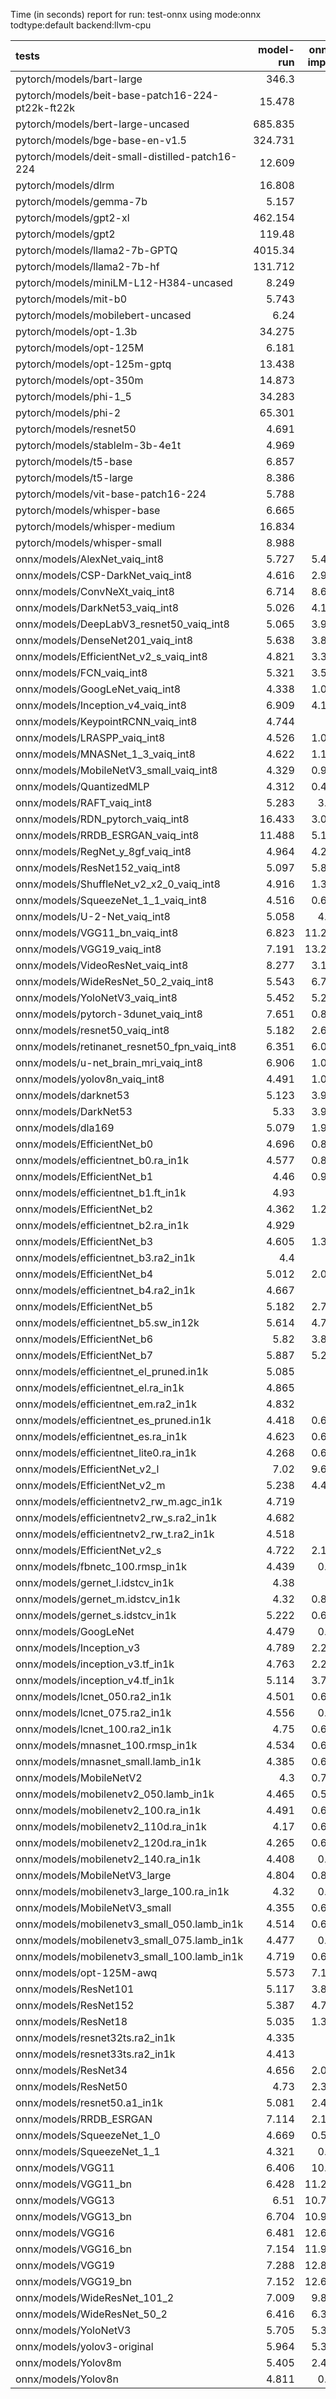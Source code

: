 Time (in seconds) report for run: test-onnx using mode:onnx todtype:default backend:llvm-cpu

| tests                                            |   model-run |   onnx-import |   torch-mlir |   iree-compile |   inference |
|:-------------------------------------------------|------------:|--------------:|-------------:|---------------:|------------:|
| pytorch/models/bart-large                        |     346.3   |         0     |            0 |          0     |       0     |
| pytorch/models/beit-base-patch16-224-pt22k-ft22k |      15.478 |         0     |            0 |          0     |       0     |
| pytorch/models/bert-large-uncased                |     685.835 |         0     |            0 |          0     |       0     |
| pytorch/models/bge-base-en-v1.5                  |     324.731 |         0     |            0 |          0     |       0     |
| pytorch/models/deit-small-distilled-patch16-224  |      12.609 |         0     |            0 |          0     |       0     |
| pytorch/models/dlrm                              |      16.808 |         0     |            0 |          0     |       0     |
| pytorch/models/gemma-7b                          |       5.157 |         0     |            0 |          0     |       0     |
| pytorch/models/gpt2-xl                           |     462.154 |         0     |            0 |          0     |       0     |
| pytorch/models/gpt2                              |     119.48  |         0     |            0 |          0     |       0     |
| pytorch/models/llama2-7b-GPTQ                    |    4015.34  |         0     |            0 |          0     |       0     |
| pytorch/models/llama2-7b-hf                      |     131.712 |         0     |            0 |          0     |       0     |
| pytorch/models/miniLM-L12-H384-uncased           |       8.249 |         0     |            0 |          0     |       0     |
| pytorch/models/mit-b0                            |       5.743 |         0     |            0 |          0     |       0     |
| pytorch/models/mobilebert-uncased                |       6.24  |         0     |            0 |          0     |       0     |
| pytorch/models/opt-1.3b                          |      34.275 |         0     |            0 |          0     |       0     |
| pytorch/models/opt-125M                          |       6.181 |         0     |            0 |          0     |       0     |
| pytorch/models/opt-125m-gptq                     |      13.438 |         0     |            0 |          0     |       0     |
| pytorch/models/opt-350m                          |      14.873 |         0     |            0 |          0     |       0     |
| pytorch/models/phi-1_5                           |      34.283 |         0     |            0 |          0     |       0     |
| pytorch/models/phi-2                             |      65.301 |         0     |            0 |          0     |       0     |
| pytorch/models/resnet50                          |       4.691 |         0     |            0 |          0     |       0     |
| pytorch/models/stablelm-3b-4e1t                  |       4.969 |         0     |            0 |          0     |       0     |
| pytorch/models/t5-base                           |       6.857 |         0     |            0 |          0     |       0     |
| pytorch/models/t5-large                          |       8.386 |         0     |            0 |          0     |       0     |
| pytorch/models/vit-base-patch16-224              |       5.788 |         0     |            0 |          0     |       0     |
| pytorch/models/whisper-base                      |       6.665 |         0     |            0 |          0     |       0     |
| pytorch/models/whisper-medium                    |      16.834 |         0     |            0 |          0     |       0     |
| pytorch/models/whisper-small                     |       8.988 |         0     |            0 |          0     |       0     |
| onnx/models/AlexNet_vaiq_int8                    |       5.727 |         5.499 |            0 |          5.067 |       0.154 |
| onnx/models/CSP-DarkNet_vaiq_int8                |       4.616 |         2.956 |            0 |         14.435 |       0.244 |
| onnx/models/ConvNeXt_vaiq_int8                   |       6.714 |         8.605 |            0 |         28.039 |       1.222 |
| onnx/models/DarkNet53_vaiq_int8                  |       5.026 |         4.102 |            0 |         11.819 |       0.251 |
| onnx/models/DeepLabV3_resnet50_vaiq_int8         |       5.065 |         3.995 |            0 |         13.289 |       0.985 |
| onnx/models/DenseNet201_vaiq_int8                |       5.638 |         3.818 |            0 |         37.742 |       0.345 |
| onnx/models/EfficientNet_v2_s_vaiq_int8          |       4.821 |         3.398 |            0 |         32.442 |       0.307 |
| onnx/models/FCN_vaiq_int8                        |       5.321 |         3.568 |            0 |         11.497 |       0.924 |
| onnx/models/GoogLeNet_vaiq_int8                  |       4.338 |         1.062 |            0 |         15.285 |       0.13  |
| onnx/models/Inception_v4_vaiq_int8               |       6.909 |         4.187 |            0 |         20.04  |       3.746 |
| onnx/models/KeypointRCNN_vaiq_int8               |       4.744 |         0     |            0 |          0     |       0     |
| onnx/models/LRASPP_vaiq_int8                     |       4.526 |         1.095 |            0 |         17.887 |      12.276 |
| onnx/models/MNASNet_1_3_vaiq_int8                |       4.622 |         1.123 |            0 |         13.196 |       0.135 |
| onnx/models/MobileNetV3_small_vaiq_int8          |       4.329 |         0.992 |            0 |         14.8   |       0.094 |
| onnx/models/QuantizedMLP                         |       4.312 |         0.433 |            0 |          1.116 |       0.069 |
| onnx/models/RAFT_vaiq_int8                       |       5.283 |         3.26  |            0 |         28.356 |       0.206 |
| onnx/models/RDN_pytorch_vaiq_int8                |      16.433 |         3.045 |            0 |         15.702 |     101.638 |
| onnx/models/RRDB_ESRGAN_vaiq_int8                |      11.488 |         5.144 |            0 |         37.026 |      71.505 |
| onnx/models/RegNet_y_8gf_vaiq_int8               |       4.964 |         4.245 |            0 |         15.882 |       0.652 |
| onnx/models/ResNet152_vaiq_int8                  |       5.097 |         5.838 |            0 |         22.833 |       0.67  |
| onnx/models/ShuffleNet_v2_x2_0_vaiq_int8         |       4.916 |         1.371 |            0 |          9.904 |       0.141 |
| onnx/models/SqueezeNet_1_1_vaiq_int8             |       4.516 |         0.632 |            0 |          7.32  |       0.102 |
| onnx/models/U-2-Net_vaiq_int8                    |       5.058 |         4.92  |            0 |         16.62  |       0     |
| onnx/models/VGG11_bn_vaiq_int8                   |       6.823 |        11.287 |            0 |          8.292 |       0.285 |
| onnx/models/VGG19_vaiq_int8                      |       7.191 |        13.221 |            0 |          9.584 |       0.458 |
| onnx/models/VideoResNet_vaiq_int8                |       8.277 |         3.185 |            0 |          5.706 |      85.204 |
| onnx/models/WideResNet_50_2_vaiq_int8            |       5.543 |         6.794 |            0 |         13.583 |       0.467 |
| onnx/models/YoloNetV3_vaiq_int8                  |       5.452 |         5.215 |            0 |         10.741 |       2.354 |
| onnx/models/pytorch-3dunet_vaiq_int8             |       7.651 |         0.885 |            0 |          5.308 |      29.107 |
| onnx/models/resnet50_vaiq_int8                   |       5.182 |         2.619 |            0 |         11.837 |       0.265 |
| onnx/models/retinanet_resnet50_fpn_vaiq_int8     |       6.351 |         6.021 |            0 |          1.507 |       0     |
| onnx/models/u-net_brain_mri_vaiq_int8            |       6.906 |         1.054 |            0 |          6.18  |       6.405 |
| onnx/models/yolov8n_vaiq_int8                    |       4.491 |         1.085 |            0 |         16.792 |       5.551 |
| onnx/models/darknet53                            |       5.123 |         3.927 |            0 |          4.528 |       0.932 |
| onnx/models/DarkNet53                            |       5.33  |         3.915 |            0 |          4.51  |       0.598 |
| onnx/models/dla169                               |       5.079 |         1.942 |            0 |         22.325 |       0.618 |
| onnx/models/EfficientNet_b0                      |       4.696 |         0.857 |            0 |          6.414 |       0.165 |
| onnx/models/efficientnet_b0.ra_in1k              |       4.577 |         0.829 |            0 |         17.155 |       0.178 |
| onnx/models/EfficientNet_b1                      |       4.46  |         0.958 |            0 |          7.85  |       0.204 |
| onnx/models/efficientnet_b1.ft_in1k              |       4.93  |         0     |            0 |          0     |       0     |
| onnx/models/EfficientNet_b2                      |       4.362 |         1.252 |            0 |          8.085 |       0.286 |
| onnx/models/efficientnet_b2.ra_in1k              |       4.929 |         0     |            0 |          0     |       0     |
| onnx/models/EfficientNet_b3                      |       4.605 |         1.388 |            0 |          8.798 |       0.337 |
| onnx/models/efficientnet_b3.ra2_in1k             |       4.4   |         0     |            0 |          0     |       0     |
| onnx/models/EfficientNet_b4                      |       5.012 |         2.047 |            0 |          9.415 |       0.608 |
| onnx/models/efficientnet_b4.ra2_in1k             |       4.667 |         0     |            0 |          0     |       0     |
| onnx/models/EfficientNet_b5                      |       5.182 |         2.707 |            0 |         11.373 |       1.149 |
| onnx/models/efficientnet_b5.sw_in12k             |       5.614 |         4.709 |            0 |         11.838 |       0.75  |
| onnx/models/EfficientNet_b6                      |       5.82  |         3.864 |            0 |         12.598 |       1.895 |
| onnx/models/EfficientNet_b7                      |       5.887 |         5.282 |            0 |         14.85  |       3.442 |
| onnx/models/efficientnet_el_pruned.in1k          |       5.085 |         0     |            0 |          0     |       0     |
| onnx/models/efficientnet_el.ra_in1k              |       4.865 |         0     |            0 |          0     |       0     |
| onnx/models/efficientnet_em.ra2_in1k             |       4.832 |         0     |            0 |          0     |       0     |
| onnx/models/efficientnet_es_pruned.in1k          |       4.418 |         0.689 |            0 |          9.704 |       0.152 |
| onnx/models/efficientnet_es.ra_in1k              |       4.623 |         0.659 |            0 |         10.135 |       0.152 |
| onnx/models/efficientnet_lite0.ra_in1k           |       4.268 |         0.605 |            0 |         10.26  |       0.126 |
| onnx/models/EfficientNet_v2_l                    |       7.02  |         9.651 |            0 |         16.645 |       2.564 |
| onnx/models/EfficientNet_v2_m                    |       5.238 |         4.472 |            0 |         11.972 |       1.819 |
| onnx/models/efficientnetv2_rw_m.agc_in1k         |       4.719 |         0     |            0 |          0     |       0     |
| onnx/models/efficientnetv2_rw_s.ra2_in1k         |       4.682 |         0     |            0 |          0     |       0     |
| onnx/models/efficientnetv2_rw_t.ra2_in1k         |       4.518 |         0     |            0 |          0     |       0     |
| onnx/models/EfficientNet_v2_s                    |       4.722 |         2.138 |            0 |          8.405 |       1.084 |
| onnx/models/fbnetc_100.rmsp_in1k                 |       4.439 |         0.67  |            0 |         13.41  |       0.125 |
| onnx/models/gernet_l.idstcv_in1k                 |       4.38  |         0     |            0 |          0     |       0     |
| onnx/models/gernet_m.idstcv_in1k                 |       4.32  |         0.882 |            0 |          8.574 |       0.216 |
| onnx/models/gernet_s.idstcv_in1k                 |       5.222 |         0.682 |            0 |          8.612 |       0.128 |
| onnx/models/GoogLeNet                            |       4.479 |         0.92  |            0 |          0.34  |       0     |
| onnx/models/Inception_v3                         |       4.789 |         2.258 |            0 |          0.783 |       0     |
| onnx/models/inception_v3.tf_in1k                 |       4.763 |         2.269 |            0 |          0.785 |       0     |
| onnx/models/inception_v4.tf_in1k                 |       5.114 |         3.737 |            0 |          1.253 |       0     |
| onnx/models/lcnet_050.ra2_in1k                   |       4.501 |         0.605 |            0 |          8.08  |       0.111 |
| onnx/models/lcnet_075.ra2_in1k                   |       4.556 |         0.62  |            0 |          8.116 |       0.117 |
| onnx/models/lcnet_100.ra2_in1k                   |       4.75  |         0.625 |            0 |          8.097 |       0.123 |
| onnx/models/mnasnet_100.rmsp_in1k                |       4.534 |         0.623 |            0 |         11.189 |       0.118 |
| onnx/models/mnasnet_small.lamb_in1k              |       4.385 |         0.664 |            0 |         10.925 |       0.096 |
| onnx/models/MobileNetV2                          |       4.3   |         0.703 |            0 |          4.145 |       0.139 |
| onnx/models/mobilenetv2_050.lamb_in1k            |       4.465 |         0.588 |            0 |          9.931 |       0.096 |
| onnx/models/mobilenetv2_100.ra_in1k              |       4.491 |         0.617 |            0 |         10.527 |       0.108 |
| onnx/models/mobilenetv2_110d.ra_in1k             |       4.17  |         0.639 |            0 |         11.578 |       0.124 |
| onnx/models/mobilenetv2_120d.ra_in1k             |       4.265 |         0.689 |            0 |         13.336 |       0.153 |
| onnx/models/mobilenetv2_140.ra_in1k              |       4.408 |         0.69  |            0 |         10.384 |       0.136 |
| onnx/models/MobileNetV3_large                    |       4.804 |         0.847 |            0 |          5.223 |       0.13  |
| onnx/models/mobilenetv3_large_100.ra_in1k        |       4.32  |         0.73  |            0 |         14.493 |       0.113 |
| onnx/models/MobileNetV3_small                    |       4.355 |         0.614 |            0 |          4.827 |       0.115 |
| onnx/models/mobilenetv3_small_050.lamb_in1k      |       4.514 |         0.648 |            0 |         11.14  |       0.108 |
| onnx/models/mobilenetv3_small_075.lamb_in1k      |       4.477 |         0.66  |            0 |         12.178 |       0.119 |
| onnx/models/mobilenetv3_small_100.lamb_in1k      |       4.719 |         0.651 |            0 |         12.513 |       0.119 |
| onnx/models/opt-125M-awq                         |       5.573 |         7.166 |            0 |          8.757 |       0     |
| onnx/models/ResNet101                            |       5.117 |         3.826 |            0 |          1.293 |       0     |
| onnx/models/ResNet152                            |       5.387 |         4.769 |            0 |          1.671 |       0     |
| onnx/models/ResNet18                             |       5.035 |         1.313 |            0 |          0.471 |       0     |
| onnx/models/resnet32ts.ra2_in1k                  |       4.335 |         0     |            0 |          0     |       0     |
| onnx/models/resnet33ts.ra2_in1k                  |       4.413 |         0     |            0 |          0     |       0     |
| onnx/models/ResNet34                             |       4.656 |         2.099 |            0 |          0.733 |       0     |
| onnx/models/ResNet50                             |       4.73  |         2.378 |            0 |          0.827 |       0     |
| onnx/models/resnet50.a1_in1k                     |       5.081 |         2.498 |            0 |          0.831 |       0     |
| onnx/models/RRDB_ESRGAN                          |       7.114 |         2.181 |            0 |         18.522 |      21.306 |
| onnx/models/SqueezeNet_1_0                       |       4.669 |         0.529 |            0 |          0.204 |       0     |
| onnx/models/SqueezeNet_1_1                       |       4.321 |         0.51  |            0 |          0.22  |       0     |
| onnx/models/VGG11                                |       6.406 |        10.84  |            0 |          3.659 |       0     |
| onnx/models/VGG11_bn                             |       6.428 |        11.283 |            0 |          3.658 |       0     |
| onnx/models/VGG13                                |       6.51  |        10.754 |            0 |          3.665 |       0     |
| onnx/models/VGG13_bn                             |       6.704 |        10.976 |            0 |          3.666 |       0     |
| onnx/models/VGG16                                |       6.481 |        12.663 |            0 |          3.791 |       0     |
| onnx/models/VGG16_bn                             |       7.154 |        11.989 |            0 |          3.809 |       0     |
| onnx/models/VGG19                                |       7.288 |        12.877 |            0 |          3.921 |       0     |
| onnx/models/VGG19_bn                             |       7.152 |        12.625 |            0 |          3.93  |       0     |
| onnx/models/WideResNet_101_2                     |       7.009 |         9.821 |            0 |          3.382 |       0     |
| onnx/models/WideResNet_50_2                      |       6.416 |         6.354 |            0 |          1.939 |       0     |
| onnx/models/YoloNetV3                            |       5.705 |         5.372 |            0 |          1.763 |       0     |
| onnx/models/yolov3-original                      |       5.964 |         5.347 |            0 |          1.751 |       0     |
| onnx/models/Yolov8m                              |       5.405 |         2.468 |            0 |          0.953 |       0     |
| onnx/models/Yolov8n                              |       4.811 |         0.73  |            0 |          0.371 |       0     |
